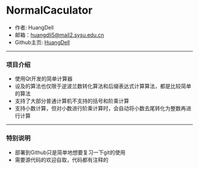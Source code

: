 # NormalCaculator
* 作者: HuangDell
* 邮箱：huangdli5@mail2.sysu.edu.cn
* Github主页: [HuangDell](https://github.com/HuangDell/)
***
### 项目介绍
* 使用Qt开发的简单计算器
* 设及的算法也仅限于逆波兰数转化算法和后缀表达式计算算法，都是比较简单的算法
* 支持了大部分普通计算机不支持的括号和阶乘计算
* 支持小数计算，但对小数进行阶乘计算时，会自动将小数去尾转化为整数再进行计算
***
### 特别说明
* 部署到Github只是简单地想要复习一下git的使用
* 需要源代码的欢迎自取，代码都有注释的
